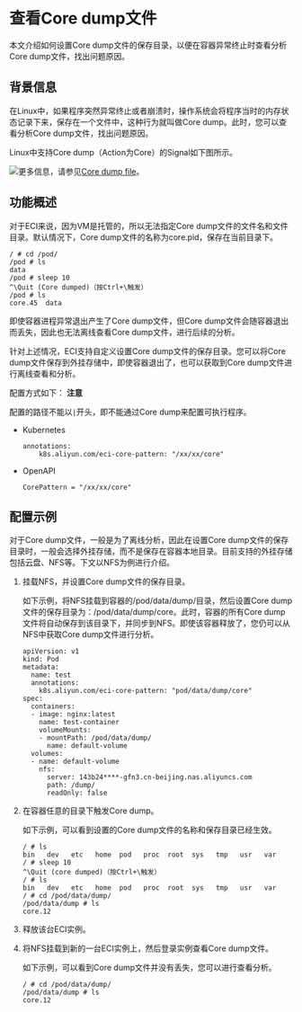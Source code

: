 查看Core dump文件 
==================================

本文介绍如何设置Core dump文件的保存目录，以便在容器异常终止时查看分析Core dump文件，找出问题原因。

背景信息 
-------------------------

在Linux中，如果程序突然异常终止或者崩溃时，操作系统会将程序当时的内存状态记录下来，保存在一个文件中，这种行为就叫做Core dump。此时，您可以查看分析Core dump文件，找出问题原因。

Linux中支持Core dump（Action为Core）的Signal如下图所示。

![](https://static-aliyun-doc.oss-accelerate.aliyuncs.com/assets/img/zh-CN/3870083161/p107903.png)更多信息，请参见[Core dump file](http://man7.org/linux/man-pages/man5/core.5.html)。

功能概述 
-------------------------

对于ECI来说，因为VM是托管的，所以无法指定Core dump文件的文件名和文件目录。默认情况下，Core dump文件的名称为core.pid，保存在当前目录下。



    / # cd /pod/
    /pod # ls
    data
    /pod # sleep 10
    ^\Quit (Core dumped)（按Ctrl+\触发）
    /pod # ls
    core.45  data



即使容器进程异常退出产生了Core dump文件，但Core dump文件会随容器退出而丢失，因此也无法离线查看Core dump文件，进行后续的分析。

针对上述情况，ECI支持自定义设置Core dump文件的保存目录。您可以将Core dump文件保存到外挂存储中，即使容器退出了，也可以获取到Core dump文件进行离线查看和分析。

配置方式如下：
**注意**

配置的路径不能以`|`开头，即不能通过Core dump来配置可执行程序。

* Kubernetes

      annotations:
          k8s.aliyun.com/eci-core-pattern: "/xx/xx/core"

  

* OpenAPI

      CorePattern = "/xx/xx/core"

  




配置示例 
-------------------------

对于Core dump文件，一般是为了离线分析，因此在设置Core dump文件的保存目录时，一般会选择外挂存储，而不是保存在容器本地目录。目前支持的外挂存储包括云盘、NFS等。下文以NFS为例进行介绍。

1. 挂载NFS，并设置Core dump文件的保存目录。

   如下示例，将NFS挂载到容器的/pod/data/dump/目录，然后设置Core dump文件的保存目录为：/pod/data/dump/core。此时，容器的所有Core dump文件将自动保存到该目录下，并同步到NFS。即使该容器释放了，您仍可以从NFS中获取Core dump文件进行分析。

       apiVersion: v1
       kind: Pod
       metadata:
         name: test
         annotations:
           k8s.aliyun.com/eci-core-pattern: "pod/data/dump/core" 
       spec:
         containers:
         - image: nginx:latest
           name: test-container
           volumeMounts:
           - mountPath: /pod/data/dump/
             name: default-volume
         volumes:
         - name: default-volume
           nfs:
             server: 143b24****-gfn3.cn-beijing.nas.aliyuncs.com
             path: /dump/
             readOnly: false

   

2. 在容器任意的目录下触发Core dump。

   如下示例，可以看到设置的Core dump文件的名称和保存目录已经生效。

       / # ls
       bin   dev   etc   home  pod   proc  root  sys   tmp   usr   var
       / # sleep 10
       ^\Quit (core dumped)（按Ctrl+\触发）
       / # ls
       bin   dev   etc   home  pod   proc  root  sys   tmp   usr   var
       / # cd /pod/data/dump/
       /pod/data/dump # ls
       core.12

   

3. 释放该台ECI实例。

   

4. 将NFS挂载到新的一台ECI实例上，然后登录实例查看Core dump文件。

   如下示例，可以看到Core dump文件并没有丢失，您可以进行查看分析。

       / # cd /pod/data/dump/
       /pod/data/dump # ls
       core.12

   




